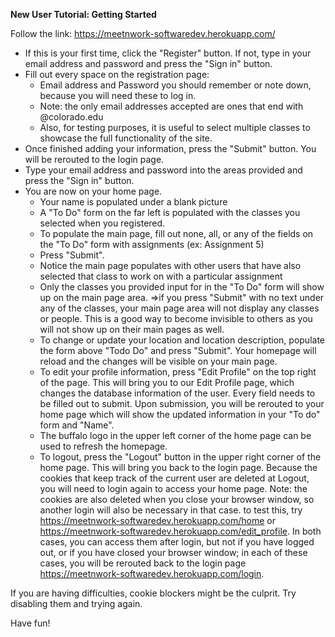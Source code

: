 <b>New User Tutorial: Getting Started</b>  

Follow the link: https://meetnwork-softwaredev.herokuapp.com/  
* If this is your first time, click the "Register" button.  If not, type in your email address and password and press the "Sign in" button.  
* Fill out every space on the registration page:  
    * Email address and Password you should remember or note down, because you will need these to log in.  
    * Note: the only email addresses accepted are ones that end with @colorado.edu  
    * Also, for testing purposes, it is useful to select multiple classes to showcase the full functionality of the site.  
* Once finished adding your information, press the "Submit" button.  You will be rerouted to the login page.  
* Type your email address and password into the areas provided and press the "Sign in" button.  
* You are now on your home page.  
    * Your name is populated under a blank picture  
    * A "To Do" form on the far left is populated with the classes you selected when you registered.  
    * To populate the main page, fill out none, all, or any of the fields on the "To Do" form with assignments (ex: Assignment 5)
    * Press "Submit".  
    * Notice the main page populates with other users that have also selected that class to work on with a particular assignment  
    * Only the classes you provided input for in the "To Do" form will show up on the main page area. =>if you press "Submit" with no text under any of the classes, your main page area will not display any classes or people.  This is a good way to become invisible to others as you will not show up on their main pages as well.  
    * To change or update your location and location description, populate the form above "Todo Do" and press "Submit".  Your homepage will reload and the changes will be visible on your main page.  
    * To edit your profile information, press "Edit Profile" on the top right of the page.  This will bring you to our Edit Profile page, which changes the database information of the user.  Every field needs to be filled out to submit. Upon submission, you will be rerouted to your home page which will show the updated information in your "To do" form and "Name".  
    * The buffalo logo in the upper left corner of the home page can be used to refresh the homepage.  
    * To logout, press the "Logout" button in the upper right corner of the home page.  This will bring you back to the login page.  Because the cookies that keep track of the current user are deleted at Logout, you will need to login again to access your home page.  Note: the cookies are also deleted when you close your browser window, so another login will also be necessary in that case.  to test this, try https://meetnwork-softwaredev.herokuapp.com/home or https://meetnwork-softwaredev.herokuapp.com/edit_profile.  In both cases, you can access them after login, but not if you have logged out, or if you have closed your browser window; in each of these cases, you will be rerouted back to the login page https://meetnwork-softwaredev.herokuapp.com/login.  
      
If you are having difficulties, cookie blockers might be the culprit.  Try disabling them and trying again.  
  
Have fun!
